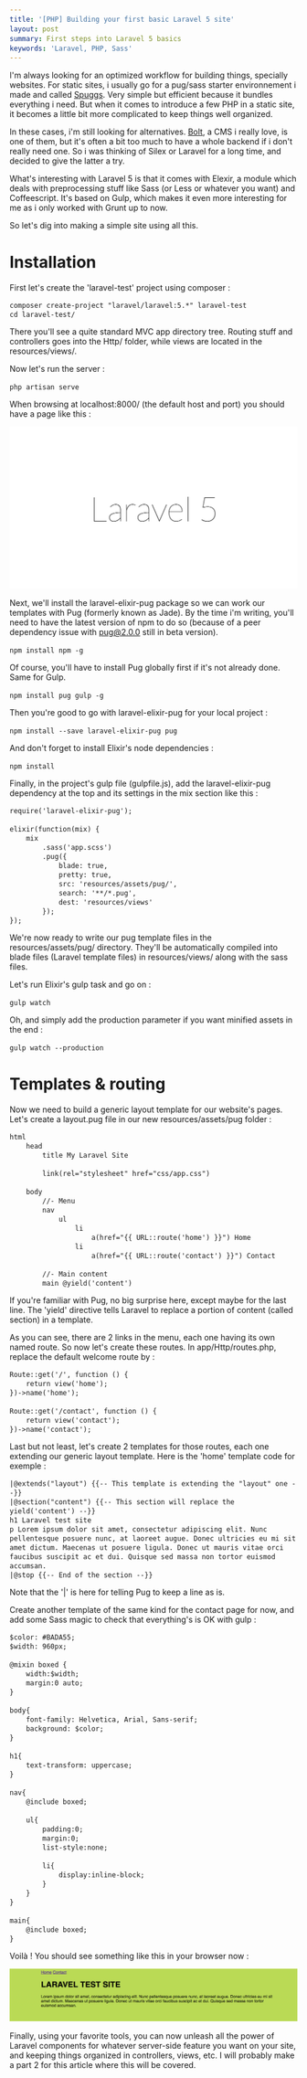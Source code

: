 ```yaml
--- 
title: '[PHP] Building your first basic Laravel 5 site'
layout: post
summary: First steps into Laravel 5 basics
keywords: 'Laravel, PHP, Sass'
---
```


I'm always looking for an optimized workflow for building things, specially websites. For static sites, i usually go for a pug/sass starter environnement i made and called [Spuggs](https://github.com/tameroski/Spugss). Very simple but efficient because it bundles everything i need.
But when it comes to introduce a few PHP in a static site, it becomes a little bit more complicated to keep things well organized.

In these cases, i'm still looking for alternatives. [Bolt](http://bolt.cm), a CMS i really love, is one of them, but it's often a bit too much to have a whole backend if i don't really need one. So i was thinking of Silex or Laravel for a long time, and decided to give the latter a try.

What's interesting with Laravel 5 is that it comes with Elexir, a module which deals with preprocessing stuff like Sass (or Less or whatever you want) and Coffeescript. It's based on Gulp, which makes it even more interesting for me as i only worked with Grunt up to now.

So let's dig into making a simple site using all this.

# Installation

First let's create the 'laravel-test' project using composer :

```
composer create-project "laravel/laravel:5.*" laravel-test
cd laravel-test/
```

There you'll see a quite standard MVC app directory tree. Routing stuff and controllers goes into the Http/ folder, while views are located in the resources/views/.

Now let's run the server :

`php artisan serve`

When browsing at localhost:8000/ (the default host and port) you should have a page like this : 

![Laravel starting screen](/assets/images/posts/starting-screen.png)

Next, we'll install the laravel-elixir-pug package so we can work our templates with Pug (formerly known as Jade). By the time i'm writing, you'll need to have the latest version of npm to do so (because of a peer dependency issue with pug@2.0.0 still in beta version). 

`npm install npm -g`

Of course, you'll have to install Pug globally first if it's not already done. Same for Gulp.

`npm install pug gulp -g`

Then you're good to go with laravel-elixir-pug for your local project : 

`npm install --save laravel-elixir-pug pug`

And don't forget to install Elixir's node dependencies :

`npm install`

Finally, in the project's gulp file (gulpfile.js), add the laravel-elixir-pug dependency at the top and its settings in the mix section like this : 

```
require('laravel-elixir-pug');

elixir(function(mix) {
    mix
	    .sass('app.scss')
	    .pug({
            blade: true,
            pretty: true,
            src: 'resources/assets/pug/',
            search: '**/*.pug',
            dest: 'resources/views'
	    });
});
```

We're now ready to write our pug template files in the resources/assets/pug/ directory. They'll be automatically compiled into blade files (Laravel template files) in resources/views/ along with the sass files.

Let's run Elixir's gulp task and go on :

`gulp watch`

Oh, and simply add the production parameter if you want minified assets in the end : 

`gulp watch --production`

# Templates & routing

Now we need to build a generic layout template for our website's pages. Let's create a layout.pug file in our new resources/assets/pug folder :

```
html
	head
		title My Laravel Site

		link(rel="stylesheet" href="css/app.css")

	body
		//- Menu
		nav
			ul
				li
					a(href="{{ URL::route('home') }}") Home
				li
					a(href="{{ URL::route('contact') }}") Contact

		//- Main content
		main @yield('content')
```

If you're familiar with Pug, no big surprise here, except maybe for the last line. The 'yield' directive tells Laravel to replace a portion of content (called section) in a template.

As you can see, there are 2 links in the menu, each one having its own named route. So now let's create these routes. In app/Http/routes.php, replace the default welcome route by : 

```
Route::get('/', function () {
    return view('home');
})->name('home');

Route::get('/contact', function () {
    return view('contact');
})->name('contact');
```

Last but not least, let's create 2 templates for those routes, each one extending our generic layout template. Here is the 'home' template code for exemple : 

```
|@extends("layout") {{-- This template is extending the "layout" one --}}
|@section("content") {{-- This section will replace the yield('content') --}}
h1 Laravel test site
p Lorem ipsum dolor sit amet, consectetur adipiscing elit. Nunc pellentesque posuere nunc, at laoreet augue. Donec ultricies eu mi sit amet dictum. Maecenas ut posuere ligula. Donec ut mauris vitae orci faucibus suscipit ac et dui. Quisque sed massa non tortor euismod accumsan.
|@stop {{-- End of the section --}}
```

Note that the '|' is here for telling Pug to keep a line as is. 

Create another template of the same kind for the contact page for now, and add some Sass magic to check that everything's is OK with gulp : 

```
$color: #BADA55;
$width: 960px;

@mixin boxed {
	width:$width;
	margin:0 auto;
}

body{
	font-family: Helvetica, Arial, Sans-serif;
	background: $color;
}

h1{
	text-transform: uppercase;
}

nav{
	@include boxed;

	ul{
		padding:0;
		margin:0;
		list-style:none;

		li{
			display:inline-block;
		}
	}
}

main{
	@include boxed;
}
```

Voilà ! You should see something like this in your browser now : 

![Voilà!](/assets/images/posts/voila.png)

Finally, using your favorite tools, you can now unleash all the power of Laravel components for whatever server-side feature you want on your site, and keeping things organized in controllers, views, etc. I will probably make a part 2 for this article where this will be covered.
